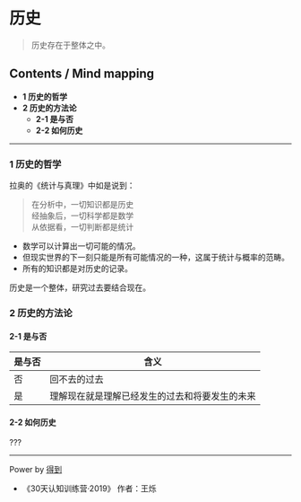 # 历史
> 历史存在于整体之中。

## Contents / Mind mapping
- **1 历史的哲学**
- **2 历史的方法论**
  - **2-1 是与否**
  - **2-2 如何历史**

---

### 1 历史的哲学

拉奥的《统计与真理》中如是说到：

> 在分析中，一切知识都是历史  
> 经抽象后，一切科学都是数学  
> 从依据看，一切判断都是统计

- 数学可以计算出一切可能的情况。
- 但现实世界的下一刻只能是所有可能情况的一种，这属于统计与概率的范畴。
- 所有的知识都是对历史的记录。

历史是一个整体，研究过去要结合现在。



### 2 历史的方法论

#### 2-1 是与否

|是与否|含义|
|  --  | -- |
|否|回不去的过去|
|是|理解现在就是理解已经发生的过去和将要发生的未来|

#### 2-2 如何历史

???

---
Power by [得到](https://igetget.com)
- 《30天认知训练营·2019》 作者：王烁
